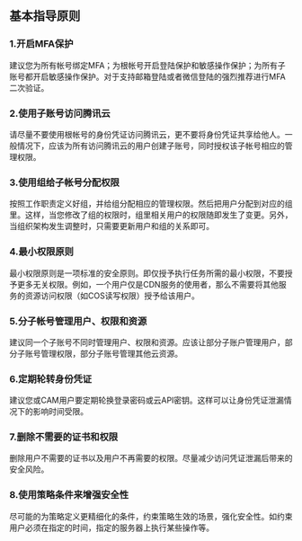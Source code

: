 ## 基本指导原则

### 1.开启MFA保护

建议您为所有帐号绑定MFA；为根帐号开启登陆保护和敏感操作保护；为所有子账号都开启敏感操作保护。对于支持邮箱登陆或者微信登陆的强烈推荐进行MFA二次验证。

### 2.使用子账号访问腾讯云

请尽量不要使用根帐号的身份凭证访问腾讯云，更不要将身份凭证共享给他人。一般情况下，应该为所有访问腾讯云的用户创建子账号，同时授权该子帐号相应的管理权限。

### 3.使用组给子帐号分配权限

按照工作职责定义好组，并给组分配相应的管理权限。然后把用户分配到对应的组里。这样，当您修改了组的权限时，组里相关用户的权限随即发生了变更。另外，当组织架构发生调整时，只需要更新用户和组的关系即可。

### 4.最小权限原则

最小权限原则是一项标准的安全原则。即仅授予执行任务所需的最小权限，不要授予更多无关权限。例如，一个用户仅是CDN服务的使用者，那么不需要将其他服务的资源访问权限（如COS读写权限）授予给该用户。

### 5.分子帐号管理用户、权限和资源

建议同一个子账号不同时管理用户、权限和资源。应该让部分子账户管理用户，部分子账号管理权限，部分子账号管理其他云资源。

### 6.定期轮转身份凭证

建议您或CAM用户要定期轮换登录密码或云API密钥。这样可以让身份凭证泄漏情况下的影响时间受限。

### 7.删除不需要的证书和权限
删除用户不需要的证书以及用户不再需要的权限。尽量减少访问凭证泄漏后带来的安全风险。

### 8.使用策略条件来增强安全性

尽可能的为策略定义更精细化的条件，约束策略生效的场景，强化安全性。如约束用户必须在指定的时间，指定的服务器上执行某些操作等。
